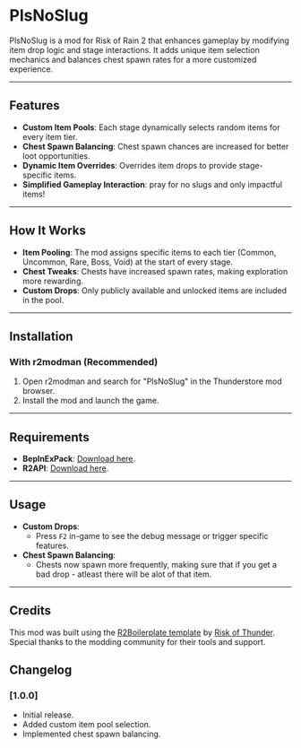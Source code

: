 # PlsNoSlug

PlsNoSlug is a mod for Risk of Rain 2 that enhances gameplay by modifying item drop logic and stage interactions. It adds unique item selection mechanics and balances chest spawn rates for a more customized experience.

---

## Features

- **Custom Item Pools**: Each stage dynamically selects random items for every item tier.
- **Chest Spawn Balancing**: Chest spawn chances are increased for better loot opportunities.
- **Dynamic Item Overrides**: Overrides item drops to provide stage-specific items.
- **Simplified Gameplay Interaction**: pray for no slugs and only impactful items!

---

## How It Works

- **Item Pooling**: The mod assigns specific items to each tier (Common, Uncommon, Rare, Boss, Void) at the start of every stage.
- **Chest Tweaks**: Chests have increased spawn rates, making exploration more rewarding.
- **Custom Drops**: Only publicly available and unlocked items are included in the pool.

---

## Installation

### With r2modman (Recommended)
1. Open r2modman and search for "PlsNoSlug" in the Thunderstore mod browser.
2. Install the mod and launch the game.

---

## Requirements

- **BepInExPack**: [Download here](https://thunderstore.io/package/bbepis/BepInExPack/).
- **R2API**: [Download here](https://thunderstore.io/package/tristanmcpherson/R2API/).

---

## Usage

- **Custom Drops**:
  - Press `F2` in-game to see the debug message or trigger specific features.
- **Chest Spawn Balancing**:
  - Chests now spawn more frequently, making sure that if you get a bad drop - atleast there will be alot of that item.

---

## Credits

This mod was built using the [R2Boilerplate template](https://github.com/risk-of-thunder/R2Boilerplate) by [Risk of Thunder](https://github.com/risk-of-thunder). Special thanks to the modding community for their tools and support.


## Changelog

### [1.0.0]
- Initial release.
- Added custom item pool selection.
- Implemented chest spawn balancing.
